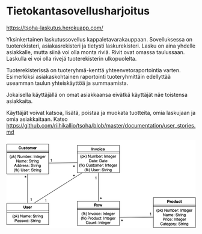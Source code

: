 # Tietokantasovellusharjoitus

<https://tsoha-laskutus.herokuapp.com/>

Yksinkertainen laskutussovellus kappaletavarakauppaan. Sovelluksessa on tuoterekisteri, asiakasrekisteri ja tietysti laskurekisteri. Lasku on aina yhdelle asiakkalle, mutta siinä voi olla monta riviä. Rivit ovat omassa taulussaan. Laskulla ei voi olla rivejä tuoterekisterin ulkopuolelta.

Tuoterekisterissä on tuoteryhmä-kenttä yhteenvetoraportointia varten. Esimerkiksi asiakaskohtainen raportointi tuoteryhmittäin edellyttää useamman taulun yhteiskäyttöä ja summaamista.

Jokaisella käyttäjällä on omat asiakkaansa eivätkä käyttäjät näe toistensa asiakkaita.

Käyttäjät voivat katsoa, lisätä, poistaa ja muokata tuotteita, omia laskujaan ja omia asiakkaitaan. Katso <https://github.com/riihikallio/tsoha/blob/master/documentation/user_stories.md>

![ER-kaavio](https://github.com/riihikallio/tsoha/blob/master/documentation/erd.png)
